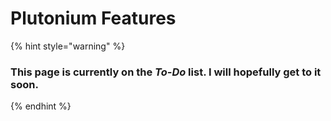 # Plutonium Features

{% hint style="warning" %}
### This page is currently on the _To-Do_ list. I will hopefully get to it soon.
{% endhint %}
